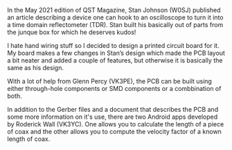 In the May 2021 edition of QST Magazine, Stan Johnson (W0SJ)
published an article describing a device one can hook to an
oscilloscope to turn it into a time domain reflectometer
(TDR). Stan built his basically out of parts from the junque
box for which he deserves kudos!

I hate hand wiring stuff so I decided to design a printed
circuit board for it. My board makes a few changes in Stan’s
design which made the PCB layout a bit neater and added a
couple of features, but otherwise it is basically the same
as his design.

With a lot of help from Glenn Percy (VK3PE), the PCB can be
built using either through-hole components or SMD components
or a combbination of both.

In addition to the Gerber files and a document that describes
the PCB and some more information on it's use, there are two
Android apps developed by Roderick Wall (VK3YC). One allows
you to calculate the length of a piece of coax and the other
allows you to compute the velocity factor of a known length
of coax.
